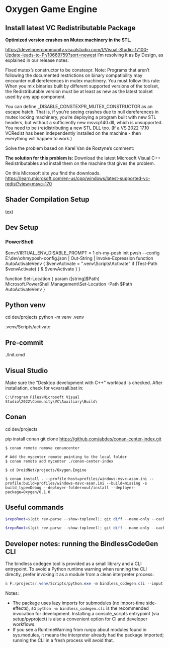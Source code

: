 # Oxygen Game Engine

## Install latest VC Redistributable Package

**Optimized version crashes on Mutex machinery in the STL.**

<https://developercommunity.visualstudio.com/t/Visual-Studio-17100-Update-leads-to-Pr/10669759?sort=newest>
I’m resolving it as By Design, as explained in our release notes:

Fixed mutex’s constructor to be constexpr.
Note: Programs that aren’t following the documented restrictions on binary compatibility may encounter null dereferences in mutex machinery. You must follow this rule:
When you mix binaries built by different supported versions of the toolset, the Redistributable version must be at least as new as the latest toolset used by any app component.

You can define \_DISABLE_CONSTEXPR_MUTEX_CONSTRUCTOR as an escape hatch.
That is, if you’re seeing crashes due to null dereferences in mutex locking machinery, you’re deploying a program built with new STL headers, but without a sufficiently new msvcp140.dll, which is unsupported. You need to be (re)distributing a new STL DLL too. (If a VS 2022 17.10 VCRedist has been independently installed on the machine - then everything will happen to work.)

Solve the problem based on Karel Van de Rostyne’s comment:

**The solution for this problem is:**
Download the latest Microsoft Visual C++ Redistributables and install them on
the machine that gives the problem.

On this Microsoft site you find the downloads.
<https://learn.microsoft.com/en-us/cpp/windows/latest-supported-vc-redist?view=msvc-170>

## Shader Compilation Setup

[text](https://github.com/Devaniti/GetDXC)

## Dev Setup

### PowerShell

$env:VIRTUAL_ENV_DISABLE_PROMPT = 1
oh-my-posh init pwsh --config E:\dev\ohmyposh-config.json | Out-String | Invoke-Expression
function AutoActivateVenv {
$venvActivate = ".venv\Scripts\Activate"
if (Test-Path $venvActivate) {
& $venvActivate
}
}

function Set-Location {
param ([string]$Path)
Microsoft.PowerShell.Management\Set-Location -Path $Path
AutoActivateVenv
}

## Python venv

cd dev/projects
python -m venv .venv

.venv/Scripts/activate

## Pre-commit

./Init.cmd

## Visual Studio

Make sure the "Desktop development with C++" workload is checked.
After installation, check for vcvarsall.bat in:

```pwsh
C:\Program Files\Microsoft Visual Studio\2022\Community\VC\Auxiliary\Build\
```

## Conan

cd dev/projects

pip install conan
git clone <https://github.com/abdes/conan-center-index.git>

```shell
$ conan remote remove conancenter

# Add the mycenter remote pointing to the local folder
$ conan remote add mycenter ./conan-center-index

$ cd DroidNet/projects/Oxygen.Engine

$ conan install . --profile:host=profiles/windows-msvc-asan.ini --profile:build=profiles/windows-msvc-asan.ini --build=missing -s build_type=Debug --deployer-folder=out/install --deployer-package=Oxygen/0.1.0
```

## Useful commands

```powershell
$repoRoot=$(git rev-parse --show-toplevel); git diff --name-only --cached | Where-Object { $_ -match '\.(h|cpp)$' } | ForEach-Object { $abs=Join-Path $repoRoot $_; clang-format -i $abs; Write-Output "Formatted: $abs" }
```

```powershell
$repoRoot=$(git rev-parse --show-toplevel); git diff --name-only --cached | Where-Object { $_ -match '(CMakeLists\.txt|\.cmake)$' } | ForEach-Object { $abs=Join-Path $repoRoot $_; gersemi -i $abs; Write-Output "Formatted: $abs" }
```

## Developer notes: running the BindlessCodeGen CLI

The bindless codegen tool is provided as a small library and a CLI entrypoint. To avoid a Python runtime warning when running the CLI directly, prefer invoking it as a module from a clean interpreter process:

```powershell
& F:/projects/.venv/Scripts/python.exe -m bindless_codegen.cli --input <path-to-BindingSlots.yaml> --out-cpp out.h --out-hlsl out.hlsl
```

Notes:

- The package uses lazy imports for submodules (no import-time side-effects), so `python -m bindless_codegen.cli` is the recommended invocation for development. Installing a console_scripts entrypoint (via setup/pyproject) is also a convenient option for CI and developer workflows.
- If you see a RuntimeWarning from runpy about modules found in sys.modules, it means the interpreter already had the package imported; running the CLI in a fresh process will avoid that.
